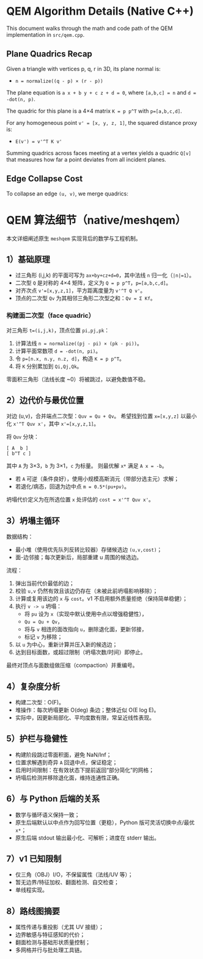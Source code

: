 # QEM Algorithm Details (Native C++)

This document walks through the math and code path of the QEM implementation in `src/qem.cpp`.

## Plane Quadrics Recap

Given a triangle with vertices p, q, r in 3D, its plane normal is:

- `n = normalize((q - p) × (r - p))`

The plane equation is `a x + b y + c z + d = 0`, where `[a,b,c] = n` and `d = -dot(n, p)`.

The quadric for this plane is a 4×4 matrix `K = p p^T` with `p=[a,b,c,d]`.

For any homogeneous point `v' = [x, y, z, 1]`, the squared distance proxy is:

- `E(v') = v'^T K v'`

Summing quadrics across faces meeting at a vertex yields a quadric `Q[v]` that measures how far a point deviates from all incident planes.

## Edge Collapse Cost

To collapse an edge `(u, v)`, we merge quadrics:

# QEM 算法细节（native/meshqem）

本文详细阐述原生 `meshqem` 实现背后的数学与工程机制。

## 1）基础原理

- 过三角形 (i,j,k) 的平面可写为 `ax+by+cz+d=0`，其中法线 `n` 归一化（`|n|=1`）。
- 二次型 `Q` 是对称的 4×4 矩阵，定义为 `Q = p p^T`，`p=[a,b,c,d]`。
- 对齐次点 `v'=[x,y,z,1]`，平方距离度量为 `v'^T Q v'`。
- 顶点的二次型 `Qv` 为其相邻三角形二次型之和：`Qv = Σ Kf`。

### 构建面二次型（face quadric）
对三角形 `t=(i,j,k)`，顶点位置 `pi,pj,pk`：
1) 计算法线 `n = normalize((pj - pi) × (pk - pi))`。
2) 计算平面常数项 `d = -dot(n, pi)`。
3) 令 `p=[n.x, n.y, n.z, d]`，构造 `K = p p^T`。
4) 将 `K` 分别累加到 `Qi,Qj,Qk`。

零面积三角形（法线长度 ~0）将被跳过，以避免数值不稳。

## 2）边代价与最优位置

对边 (u,v)，合并端点二次型：`Quv = Qu + Qv`。
希望找到位置 `x=[x,y,z]` 以最小化 `x'^T Quv x'`，其中 `x'=[x,y,z,1]`。

将 `Quv` 分块：
```
[ A  b ]
[ b^T c ]
```
其中 `A` 为 3×3，`b` 为 3×1，`c` 为标量。
则最优解 `x*` 满足 `A x = -b`。

- 若 `A` 可逆（条件良好），使用小规模高斯消元（带部分选主元）求解；
- 若退化/病态，回退为边中点 `m = 0.5*(pu+pv)`。

坍塌代价定义为在所选位置 `x` 处评估的 `cost = x'^T Quv x'`。

## 3）坍塌主循环

数据结构：
- 最小堆（使用优先队列反转比较器）存储候选边 `(u,v,cost)`；
- 面-边邻接；每次更新后，局部重建 u 周围的候选边。

流程：
1) 弹出当前代价最低的边；
2) 校验 `u,v` 仍然有效且该边仍存在（未被此前坍塌影响移除）；
3) 计算或复用该边的 `x` 与 `cost`。v1 不启用额外质量拒绝（保持简单稳健）；
4) 执行 `v -> u` 坍塌：
   - 将 `pu` 设为 `x`（实现中默认使用中点以增强稳健性），
   - `Qu = Qu + Qv`，
   - 将与 `v` 相连的面改指向 `u`，删除退化面，更新邻接，
   - 标记 `v` 为移除；
5) 以 `u` 为中心，重新计算并压入新的候选边；
6) 达到目标面数，或超过限制（坍塌次数/时间）即停止。

最终对顶点与面数组做压缩（compaction）并重编号。

## 4）复杂度分析

- 构建二次型：O(F)。
- 堆操作：每次坍塌更新 O(deg) 条边；整体近似 O(E log E)。
- 实际中，因更新局部化、平均度数有限，常呈近线性表现。

## 5）护栏与稳健性

- 构建阶段跳过零面积面，避免 NaN/Inf；
- 位置求解遇到奇异 `A` 回退中点，保证稳定；
- 启用时间限制：在有效状态下提前返回“部分简化”的网格；
- 坍塌后检测并移除退化面，维持连通性正确。

## 6）与 Python 后端的关系

- 数学与循环语义保持一致；
- 原生后端默认以中点作为回写位置（更稳），Python 版可灵活切换中点/最优 `x*`；
- 原生后端 stdout 输出最小化、可解析；进度在 stderr 输出。

## 7）v1 已知限制

- 仅三角（OBJ）I/O，不保留属性（法线/UV 等）；
- 暂无边界/特征加权、翻面检测、自交检查；
- 单线程实现。

## 8）路线图摘要

- 属性传递与重投影（尤其 UV 接缝）；
- 边界敏感与特征感知的代价；
- 翻面检测与基础形状质量控制；
- 多网格并行与批处理工具链。
